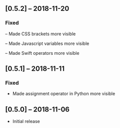 ## [0.5.2] – 2018-11-20

### Fixed

– Made CSS brackets more visible

– Made Javascript variables more visible

– Made Swift operators more visible

## [0.5.1] – 2018-11-11

### Fixed

- Made assignment operator in Python more visible

## [0.5.0] – 2018-11-06

- Initial release
